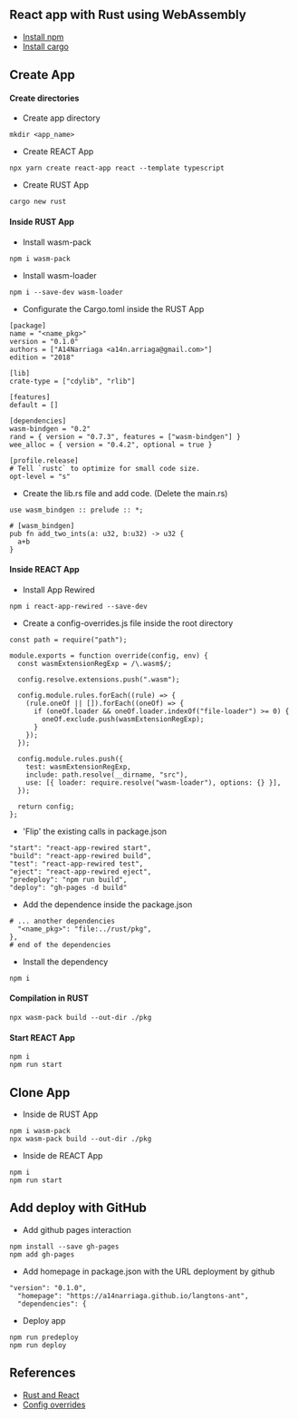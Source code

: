 ## React app with Rust using WebAssembly
- [Install npm](https://www.npmjs.com/get-npm)
- [Install cargo](https://doc.rust-lang.org/cargo/getting-started/installation.html)

## Create App

#### Create directories
- Create app directory
```
mkdir <app_name>
```
- Create REACT App
```
npx yarn create react-app react --template typescript
```
- Create RUST App
```
cargo new rust
```

#### Inside RUST App
- Install wasm-pack
```
npm i wasm-pack
```
- Install wasm-loader
```
npm i --save-dev wasm-loader
```
- Configurate the Cargo.toml inside the RUST App
```
[package]
name = "<name_pkg>"
version = "0.1.0"
authors = ["A14Narriaga <a14n.arriaga@gmail.com>"]
edition = "2018"

[lib]
crate-type = ["cdylib", "rlib"]

[features]
default = []

[dependencies]
wasm-bindgen = "0.2"
rand = { version = "0.7.3", features = ["wasm-bindgen"] }
wee_alloc = { version = "0.4.2", optional = true }

[profile.release]
# Tell `rustc` to optimize for small code size.
opt-level = "s"
```
- Create the lib.rs file and add code. (Delete the main.rs)
```
use wasm_bindgen :: prelude :: *;

# [wasm_bindgen]
pub fn add_two_ints(a: u32, b:u32) -> u32 {
  a+b
}
```

#### Inside REACT App
- Install App Rewired
```
npm i react-app-rewired --save-dev
```
- Create a config-overrides.js file inside the root directory
```
const path = require("path");

module.exports = function override(config, env) {
  const wasmExtensionRegExp = /\.wasm$/;

  config.resolve.extensions.push(".wasm");

  config.module.rules.forEach((rule) => {
    (rule.oneOf || []).forEach((oneOf) => {
      if (oneOf.loader && oneOf.loader.indexOf("file-loader") >= 0) {
        oneOf.exclude.push(wasmExtensionRegExp);
      }
    });
  });

  config.module.rules.push({
    test: wasmExtensionRegExp,
    include: path.resolve(__dirname, "src"),
    use: [{ loader: require.resolve("wasm-loader"), options: {} }],
  });

  return config;
};
```
- 'Flip' the existing calls in package.json
```
"start": "react-app-rewired start",
"build": "react-app-rewired build",
"test": "react-app-rewired test",
"eject": "react-app-rewired eject",
"predeploy": "npm run build",
"deploy": "gh-pages -d build"
```
- Add the dependence inside the package.json
```
# ... another dependencies
  "<name_pkg>": "file:../rust/pkg",
}, 
# end of the dependencies
```
- Install the dependency
```
npm i
```

#### Compilation in RUST
```
npx wasm-pack build --out-dir ./pkg
```

#### Start REACT App
```
npm i
npm run start
```

## Clone App

- Inside de RUST App
```
npm i wasm-pack
npx wasm-pack build --out-dir ./pkg
```
- Inside de REACT App
```
npm i
npm run start
```

## Add deploy with GitHub
- Add github pages interaction
```
npm install --save gh-pages
npm add gh-pages
```
- Add homepage in package.json with the URL deployment by github
```
"version": "0.1.0",
  "homepage": "https://a14narriaga.github.io/langtons-ant",
  "dependencies": {
```
- Deploy app
```
npm run predeploy
npm run deploy
```

## References
- [Rust and React](https://medium.com/swlh/intro-to-webassembly-in-react-with-rust-d067408231b9)
- [Config overrides](https://github.com/timarney/react-app-rewired)
